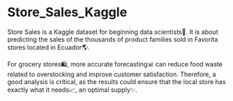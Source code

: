 # Store_Sales_Kaggle

Store Sales is a Kaggle dataset for beginning data scientists🛒. It is about predicting the sales of the thousands of product families sold in Favorita stores located in Ecuador🌎.

For grocery stores🛍️, more accurate forecasting📊 can reduce food waste related to overstocking and improve customer satisfaction. Therefore, a good analysis is critical, as the results could ensure that the local store has exactly what it needs📈, an optimal supply✨.
